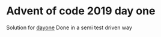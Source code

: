 # Advent of code 2019 day one

Solution for [dayone](https://adventofcode.com/2019/day/1)
Done in a semi test driven way
